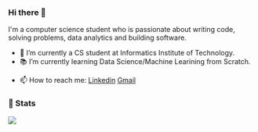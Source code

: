### Hi there 👋


I'm a computer science student who is passionate about writing code, solving problems, data analytics and building software.

- 🔭 I’m currently a CS student at Informatics Institute of Technology.
- 📚 I’m currently learning  Data Science/Machine Learining from Scratch.
<!-- - 👯 I’m looking for a software development/Data Science internship (part-time).  -->
- 📫 How to reach me: [Linkedin](https://www.linkedin.com/in/sarangakumarapeli/) [Gmail](mailto:saranga.2019952@iit.ac.lk)

### 🚦 Stats

<!-- <a href="https://github.com/Saranga99/website">
  <img src="https://github-readme-stats.vercel.app/api?username=Saranga99&show_icons=true&hide=commits" />
</a>
<br> -->
<a href="https://github.com/Saranga99/website">
  <img src="https://github-readme-stats.vercel.app/api/top-langs/?username=Saranga99&layout=compact" />
</a>




